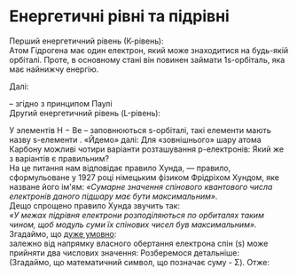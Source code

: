 # Енергетичні рівні та підрівні
Перший енергетичний рівень (К-рівень):      
Атом Гідрогена має один електрон, який може знаходитися на будь-якій орбіталі. Проте, в основному стані він повинен займати 1s-орбіталь, яка має найнижчу енергію.       
<!--картинка--->

Далі:
<!--картинка--->        
– згідно з принципом Паулі  
Другий енергетичний рівень (L-рівень):<!--картинка---> 
        
У элементів Н − Ве – заповнюються s-орбіталі, такі елементи мають назву  s-елементи .
«Йдемо» далі:<!--картинка---> 
Для «зовнішнього» шару атома Карбону можливі чотири варіанти розташування р-електронів:<!--картинка---> 
Який же з варіантів є правильним?       
На це питання нам відповідає правило Хунда, ― правило, сформульоване у 1927 році німецьким фізиком Фрідріхом Хундом, яке назване його ім'ям:      <!---Фрідріх Хунд--->
*«Сумарне значення спінового квантового числа електронів даного підшару має бути максимальним».*     
    Дещо спрощено правило Хунда звучить так:    
*«У межах підрівня електрони розподіляються по орбиталях таким чином, щоб модуль суми їх спінових чисел був максимальним».*        
Згадаймо, що <u>дуже умовно</u>:   
залежно від напрямку власного обертання електрона спін (s) може прийняти два числових значення: <!--картинка---> 
Розберемося детальніше:     
(Згадаймо, що математичний символ, що позначає суму - Σ). Отже:     
<!--картинка---> 



